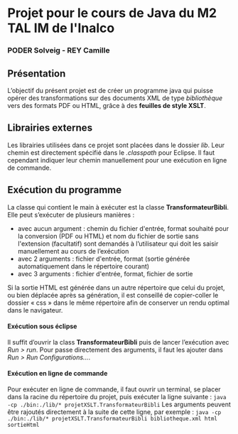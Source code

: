 # Projet pour le cours de Java du M2 TAL IM de l'Inalco
### PODER Solveig - REY Camille

## Présentation

L’objectif du présent projet est de créer un programme java qui puisse opérer des transformations sur des documents XML de type *bibliothèque* vers des formats PDF ou HTML, grâce à des **feuilles de style XSLT**.

## Librairies externes

Les librairies utilisées dans ce projet sont placées dans le dossier *lib*. Leur chemin est directement spécifié dans le *.classpath* pour Eclipse. Il faut cependant indiquer leur chemin manuellement pour une exécution en ligne de commande.

## Exécution du programme

La classe qui contient le main à exécuter est la classe **TransformateurBibli**.
Elle peut s’exécuter de plusieurs manières :
- avec aucun argument : chemin du fichier d'entrée, format souhaité pour la conversion (PDF ou HTML) et nom du fichier de sortie sans l'extension (facultatif) sont demandés à l’utilisateur qui doit les saisir manuellement au cours de l’exécution
- avec 2 arguments : fichier d'entrée, format (sortie générée automatiquement dans le répertoire courant)
- avec 3 arguments : fichier d'entrée, format, fichier de sortie

Si la sortie HTML est générée dans un autre répertoire que celui du projet, ou bien déplacée après sa génération, il est conseillé de copier-coller le dossier « css » dans le même répertoire afin de conserver un rendu optimal dans le navigateur.

#### Exécution sous éclipse

Il suffit d’ouvrir la class **TransformateurBibli** puis de lancer l’exécution avec *Run > run*.
Pour passe directement des arguments, il faut les ajouter dans *Run > Run Configurations…*.

#### Exécution en ligne de commande

Pour exécuter en ligne de commande, il faut ouvrir un terminal, se placer dans la racine du répertoire du projet, puis exécuter la ligne suivante :
```java -cp ./bin:./lib/* projetXSLT.TransformateurBibli```
Les arguments peuvent être rajoutés directement à la suite de cette ligne, par exemple :
```java -cp ./bin:./lib/* projetXSLT.TransformateurBibli bibliotheque.xml html sortieHtml```